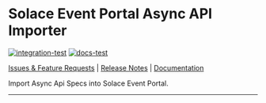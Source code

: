 # Solace Event Portal Async API Importer

[![integration-test](https://github.com/SolaceLabs/ep-asyncapi-importer-typescript/actions/workflows/integration-test.yml/badge.svg)](https://github.com/SolaceLabs/ep-asyncapi-importer-typescript/actions/workflows/integration-test.yml)
[![docs-test](https://github.com/SolaceLabs/ep-asyncapi-importer-typescript/actions/workflows/docs-test.yml/badge.svg)](https://github.com/SolaceLabs/ep-asyncapi-importer-typescript/actions/workflows/docs-test.yml)

[Issues & Feature Requests](https://github.com/SolaceLabs/ep-asyncapi-importer-typescript/issues) |
[Release Notes](./ReleaseNotes.md) |
[Documentation](https://solacelabs.github.io/ep-asyncapi-importer-typescript/)


Import Async Api Specs into Solace Event Portal.

---
